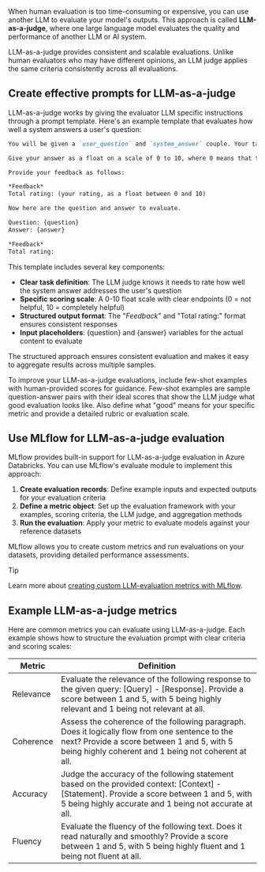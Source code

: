 When human evaluation is too time-consuming or expensive, you can use another LLM to evaluate your model's outputs. This approach is called **LLM-as-a-judge**, where one large language model evaluates the quality and performance of another LLM or AI system.

LLM-as-a-judge provides consistent and scalable evaluations. Unlike human evaluators who may have different opinions, an LLM judge applies the same criteria consistently across all evaluations.

## Create effective prompts for LLM-as-a-judge

LLM-as-a-judge works by giving the evaluator LLM specific instructions through a prompt template. Here's an example template that evaluates how well a system answers a user's question:

```md
You will be given a `user_question` and `system_answer` couple. Your task is to provide a 'total rating' scoring how well the `system_answer` answers the user concerns expressed in the `user_question`.

Give your answer as a float on a scale of 0 to 10, where 0 means that the `system_answer` is not helpful at all, and 10 means that the answer completely and helpfully addresses the question. 

Provide your feedback as follows: 

*Feedback*
Total rating: (your rating, as a float between 0 and 10)

Now here are the question and answer to evaluate. 

Question: {question} 
Answer: {answer} 

*Feedback* 
Total rating:
```

This template includes several key components:

- **Clear task definition**: The LLM judge knows it needs to rate how well the system answer addresses the user's question
- **Specific scoring scale**: A 0-10 float scale with clear endpoints (0 = not helpful, 10 = completely helpful)
- **Structured output format**: The "*Feedback*" and "Total rating:" format ensures consistent responses
- **Input placeholders**: {question} and {answer} variables for the actual content to evaluate

The structured approach ensures consistent evaluation and makes it easy to aggregate results across multiple samples.

To improve your LLM-as-a-judge evaluations, include few-shot examples with human-provided scores for guidance. Few-shot examples are sample question-answer pairs with their ideal scores that show the LLM judge what good evaluation looks like. Also define what "good" means for your specific metric and provide a detailed rubric or evaluation scale.

## Use MLflow for LLM-as-a-judge evaluation

MLflow provides built-in support for LLM-as-a-judge evaluation in Azure Databricks. You can use MLflow's evaluate module to implement this approach:

1. **Create evaluation records**: Define example inputs and expected outputs for your evaluation criteria
2. **Define a metric object**: Set up the evaluation framework with your examples, scoring criteria, the LLM judge, and aggregation methods
3. **Run the evaluation**: Apply your metric to evaluate models against your reference datasets

MLflow allows you to create custom metrics and run evaluations on your datasets, providing detailed performance assessments.

> [!Tip]
> Learn more about [creating custom LLM-evaluation metrics with MLflow](https://mlflow.org/docs/latest/llms/llm-evaluate/index.html#create-llm-as-judge-evaluation-metrics-category-1?azure-portal=true).

## Example LLM-as-a-judge metrics

Here are common metrics you can evaluate using LLM-as-a-judge. Each example shows how to structure the evaluation prompt with clear criteria and scoring scales:

|Metric|Definition|
|---|---|
|Relevance|Evaluate the relevance of the following response to the given query: [Query] - [Response]. Provide a score between 1 and 5, with 5 being highly relevant and 1 being not relevant at all.|
|Coherence|Assess the coherence of the following paragraph. Does it logically flow from one sentence to the next? Provide a score between 1 and 5, with 5 being highly coherent and 1 being not coherent at all.|
|Accuracy|Judge the accuracy of the following statement based on the provided context: [Context] - [Statement]. Provide a score between 1 and 5, with 5 being highly accurate and 1 being not accurate at all.|
|Fluency|Evaluate the fluency of the following text. Does it read naturally and smoothly? Provide a score between 1 and 5, with 5 being highly fluent and 1 being not fluent at all.|